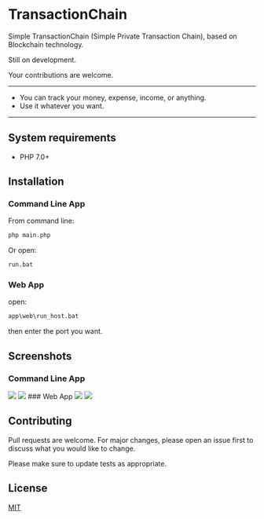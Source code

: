 # TransactionChain
Simple TransactionChain (Simple Private Transaction Chain), based on Blockchain technology.

Still on development.

Your contributions are welcome.

---------------------------

* You can track your money, expense, income, or anything.
* Use it whatever you want.

---------------------------

## System requirements
* PHP 7.0+


## Installation
### Command Line App
From command line:
```cmd
php main.php
```
Or open:
```bat
run.bat
```
### Web App
open:
```bat
app\web\run_host.bat
```
then enter the port you want.

## Screenshots
### Command Line App
<img src="https://lh3.googleusercontent.com/-8FHv2RN_KJ0/XqAcINWEdYI/AAAAAAAAFBw/8iI6TD-xda0ISYu605I3m_MnSh_uDDI_ACNcBGAsYHQ/s0/1tc_n.png">
<img src="https://lh3.googleusercontent.com/-Wvth1GCMSII/XqAcIYQcFqI/AAAAAAAAFB0/HqbhsYTZy5o1NOyaNr-tkjl4MwMHNUsrQCNcBGAsYHQ/s0/2tc_n.png">
### Web App
<img src="https://lh3.googleusercontent.com/-BtYnGg2LBZQ/XqHnz78zzrI/AAAAAAAAFCE/UliJv8DaxEcVeix_GT8nlLfx-DsM2zVLQCNcBGAsYHQ/s0/screenshot-127.0.0.1_7000-2020.04.23-20_57_47.png">
<img src="https://lh3.googleusercontent.com/-tg9Ourve0FA/XqHn3rjK2mI/AAAAAAAAFCI/7C1dx1t_i6ocrtV14tL4DDuKOclO1WivQCNcBGAsYHQ/s0/screenshot-127.0.0.1_7000-2020.04.23-20_59_10.png">


## Contributing
Pull requests are welcome. For major changes, please open an issue first to discuss what you would like to change.

Please make sure to update tests as appropriate.


## License
[MIT](https://choosealicense.com/licenses/mit/)

